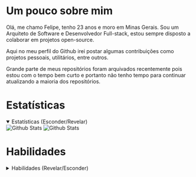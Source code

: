# Um pouco sobre mim
Olá, me chamo Felipe, tenho 23 anos e moro em Minas Gerais. Sou um Arquiteto de Software e Desenvolvedor Full-stack, estou sempre disposto a colaborar em projetos open-source.

Aqui no meu perfil do Github irei postar algumas contribuições como projetos pessoais, utilitários, entre outros.

Grande parte de meus repositórios foram arquivados recentemente pois estou com o tempo bem curto e portanto não tenho tempo para continuar atualizando a maioria dos repositórios.


# Estatísticas
<details style="user-select:none;" open>
  <summary open>Estatísticas (Esconder/Revelar)</summary>
  <img src="https://github-readme-stats.vercel.app/api?username=LESS14&theme=dark" alt="Github Stats">
  <img src="https://github-readme-stats.vercel.app/api/top-langs/?username=LESS14&theme=dark&langs_count=8&layout=compact" alt="Github Stats">
</details>

# Habilidades
<details>
<summary>Habilidades (Revelar/Esconder)</summary>
<img src="https://skillicons.dev/icons?i=c,cpp,html,css,js,ts,nextjs,php,nodejs,mongo,mysql,tailwind,arduino,bootstrap,fortran,kotlin,vite,react,cs,java,r,wordpress,angular,python,docker,go,svelte,firebase,styledcomponents,swift" alt="Habilidades">
</details>


